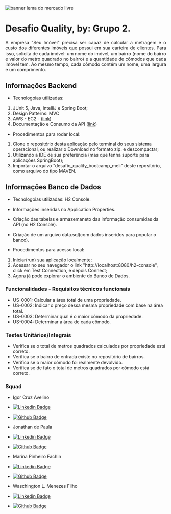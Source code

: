 ![banner lema do mercado livre](https://media-exp1.licdn.com/dms/image/C4D16AQGfS0oAmsz1CA/profile-displaybackgroundimage-shrink_200_800/0/1614167337659?e=1627516800&v=beta&t=37I3eOgnRWT8N-inY2eorkHOg5z99C0ZyeRa8L8oDkk)

# Desafio Quality, by: Grupo 2.

<p align="justify"> A empresa "Seu Imóvel" precisa ser capaz de calcular a metragem e o custo dos diferentes imóveis que possui em sua carteira de clientes. Para isso, solicita de cada imóvel: um nome do imóvel, um bairro (nome do bairro e valor do metro quadrado no bairro) e a quantidade de cômodos que cada imóvel
tem. Ao mesmo tempo, cada cômodo contém um nome, uma largura e um comprimento.</p>

## Informações Backend
- Tecnologoias utilizadas: 
1. JUnit 5, Java, IntelliJ e Spring Boot;
2. Design Patterns: MVC
3. AWS - EC2 - ([link](http://ec2-18-221-17-176.us-east-2.compute.amazonaws.com:8080/property/calculate-room-m2/1))
4. Documentação e Consumo da API ([link](http://ec2-18-221-17-176.us-east-2.compute.amazonaws.com:8080/swagger-ui.html))

- Procedimentos para rodar local:
1. Clone o repositório desta aplicação pelo terminal do seus sistema operacional, ou realizar o Download no formato zip. e descompactar;
2. Utilizando a IDE de sua preferência (mas que tenha suporte para aplicações SpringBoot);
3. Importar o arquivo "desafio_quality_bootcamp_meli" deste repositório, como arquivo do tipo MAVEN.

## Informações Banco de Dados
- Tecnologoias utilizadas: H2 Console.
- Informações inseridas no Application Properties.
- Criação das tabelas e armazemaneto das informação consumidas da API (no H2 Console).
- Criação de um arquivo data.sql(com dados inseridos para popular o banco).

- Procedimentos para acesso local:
1. Iniciar(run) sua aplicação localmente;
2. Acessar no seu navegador o link "http://localhost:8080/h2-console", click em Test Connection, e depois Connect;
3. Agora já pode explorar o ambiente do Banco de Dados.

### Funcionalidades - Requisitos técnicos funcionais

- US-0001: Calcular a área total de uma propriedade.
- US-0002: Indicar o preço dessa mesma propriedade com base na área total.
- US-0003: Determinar qual é o maior cômodo da propriedade.
- US-0004: Determinar a área de cada cômodo.

### Testes Unitários/Integrais
- Verifica se o total de metros quadrados calculados por propriedade está correto.
- Verifica se o bairro de entrada existe no repositório de bairros.
- Verifica se o maior cômodo foi realmente devolvido.
- Verifica se de fato o total de metros quadrados por cômodo está correto.

### Squad

- Igor Cruz Avelino
- [![Linkedin Badge](https://img.shields.io/badge/-LinkedIn-blue?style=flat-square&logo=Linkedin&logoColor=white&link=https://www.linkedin.com/in/igor-cruz-avelino/)](https://www.linkedin.com/in/igor-cruz-avelino/)
- [![Github Badge](https://img.shields.io/badge/-Github-000?style=flat-square&logo=Github&logoColor=white&link=https://github.com/icrxz)](https://github.com/icrxz)

- Jonathan de Paula
- [![Linkedin Badge](https://img.shields.io/badge/-LinkedIn-blue?style=flat-square&logo=Linkedin&logoColor=white&link=https://www.linkedin.com/in/jonathan-dev-fullstack/)](https://www.linkedin.com/in/jonathan-dev-fullstack/)
- [![Github Badge](https://img.shields.io/badge/-Github-000?style=flat-square&logo=Github&logoColor=white&link=https://github.com/JCavalcanti-Meli)](https://github.com/JCavalcanti-Meli)

- Marina Pinheiro Fachin
- [![Linkedin Badge](https://img.shields.io/badge/-LinkedIn-blue?style=flat-square&logo=Linkedin&logoColor=white&link=https://www.linkedin.com/in/marina-pinheiro-fachin/)](https://www.linkedin.com/in/marina-pinheiro-fachin/)
- [![Github Badge](https://img.shields.io/badge/-Github-000?style=flat-square&logo=Github&logoColor=white&link=https://github.com/mafachin)](https://github.com/mafachin)

- Waschington L. Menezes Filho
- [![Linkedin Badge](https://img.shields.io/badge/-LinkedIn-blue?style=flat-square&logo=Linkedin&logoColor=white&link=https://www.linkedin.com/in/was-menezes/)](https://www.linkedin.com/in/was-menezes/)
- [![Github Badge](https://img.shields.io/badge/-Github-000?style=flat-square&logo=Github&logoColor=white&link=https://github.com/WaschingtonMenezes)](https://github.com/WaschingtonMenezes)
